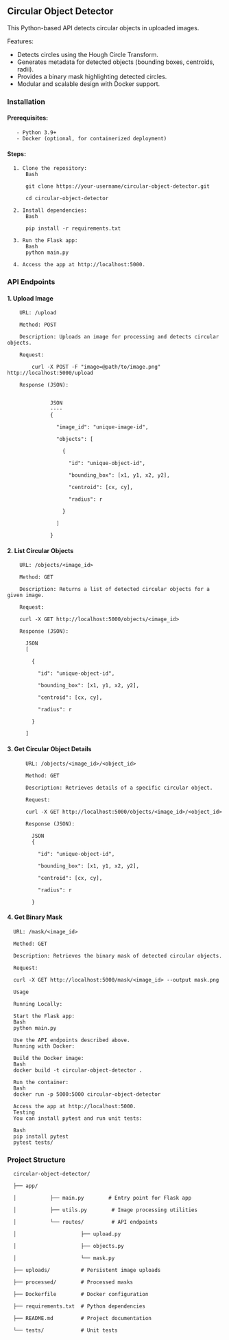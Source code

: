 ## Circular Object Detector
This Python-based API detects circular objects in uploaded images.

Features:

- Detects circles using the Hough Circle Transform.
- Generates metadata for detected objects (bounding boxes, centroids, radii).
- Provides a binary mask highlighting detected circles.
- Modular and scalable design with Docker support.

### Installation
  #### Prerequisites:

       - Python 3.9+
       - Docker (optional, for containerized deployment)
  #### Steps:

      1. Clone the repository:
          Bash
          
          git clone https://your-username/circular-object-detector.git
          
          cd circular-object-detector
          
      2. Install dependencies:
          Bash
          
          pip install -r requirements.txt

      3. Run the Flask app:
          Bash
          python main.py
      
      4. Access the app at http://localhost:5000.

### API Endpoints
  #### 1. Upload Image

        URL: /upload

        Method: POST

        Description: Uploads an image for processing and detects circular objects.

        Request:

            curl -X POST -F "image=@path/to/image.png" http://localhost:5000/upload

        Response (JSON):


                  JSON
                  ----
                  {
                  
                    "image_id": "unique-image-id",
                    
                    "objects": [
                    
                      {
                      
                        "id": "unique-object-id",
                        
                        "bounding_box": [x1, y1, x2, y2],
                        
                        "centroid": [cx, cy],
                        
                        "radius": r
                        
                      }
                      
                    ]
                    
                  }


  #### 2. List Circular Objects

        URL: /objects/<image_id>
        
        Method: GET
        
        Description: Returns a list of detected circular objects for a given image.
        
        Request:
        
        curl -X GET http://localhost:5000/objects/<image_id>
        
        Response (JSON):

          JSON
          [
          
            {
            
              "id": "unique-object-id",
              
              "bounding_box": [x1, y1, x2, y2],
              
              "centroid": [cx, cy],
              
              "radius": r
              
            }
            
          ]

  #### 3. Get Circular Object Details

          URL: /objects/<image_id>/<object_id>
          
          Method: GET
          
          Description: Retrieves details of a specific circular object.
          
          Request:
          
          curl -X GET http://localhost:5000/objects/<image_id>/<object_id>
          
          Response (JSON):
          
            JSON
            {
            
              "id": "unique-object-id",
              
              "bounding_box": [x1, y1, x2, y2],
              
              "centroid": [cx, cy],
              
              "radius": r
              
            }

  #### 4. Get Binary Mask

      URL: /mask/<image_id>
      
      Method: GET
      
      Description: Retrieves the binary mask of detected circular objects.
      
      Request:
      
      curl -X GET http://localhost:5000/mask/<image_id> --output mask.png
      
      Usage
      
      Running Locally:

      Start the Flask app:
      Bash
      python main.py
      
      Use the API endpoints described above.
      Running with Docker:
      
      Build the Docker image:
      Bash
      docker build -t circular-object-detector .
      
      Run the container:
      Bash
      docker run -p 5000:5000 circular-object-detector
      
      Access the app at http://localhost:5000.
      Testing
      You can install pytest and run unit tests:
      
      Bash
      pip install pytest
      pytest tests/

### Project Structure
      circular-object-detector/
      
      ├── app/
      
      │           ├── main.py        # Entry point for Flask app
      
      │           ├── utils.py        # Image processing utilities
      
      │           └── routes/         # API endpoints
      
      │                     ├── upload.py
      
      │                     ├── objects.py
      
      │                     └── mask.py       
      
      ├── uploads/          # Persistent image uploads 
      
      ├── processed/        # Processed masks 
      
      ├── Dockerfile        # Docker configuration
      
      ├── requirements.txt  # Python dependencies
      
      ├── README.md         # Project documentation
      
      └── tests/            # Unit tests
